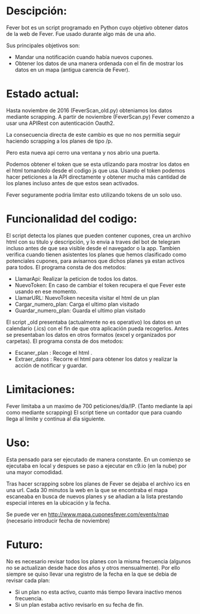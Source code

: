 # Descipción:
Fever bot es un script programado en Python cuyo objetivo obtener datos de la web de Fever.  Fue usado durante algo más de una año.

Sus principales objetivos son:
- Mandar una notificación cuando había nuevos cupones.
- Obtener los datos de una manera ordenada con el fin de mostrar los datos en un mapa (antigua carencia de Fever).

# Estado actual:

Hasta noviembre de 2016 (FeverScan_old.py) obteniamos los datos mediante scrapping. A partir de noviembre (FeverScan.py) Fever comenzo a usar una APIRest con autenticación Oauth2.

La consecuencia directa de este cambio es que no nos permitia seguir haciendo scrapping a los planes de tipo /p.

Pero esta nueva api cerro una ventana y nos abrio una puerta.

Podemos obtener el token que se esta utlizando para mostrar los datos en el html tomandolo desde el codigo js que usa.
Usando el token podemos hacer peticiones a la API directamente y obtener mucha más cantidad de los planes incluso antes de que estos sean activados.

Fever seguramente podria limitar esto utilizando tokens de un solo uso.


# Funcionalidad del codigo:

El script  detecta los planes que pueden contener cupones, crea un archivo html con su titulo y descripción, y lo envia a traves del bot de telegram incluso antes de que sea visible desde el navegador o la app.
Tambien verifica cuando tienen asistentes los planes que hemos clasificado como potenciales cupones, para avisarnos que dichos planes ya estan activos para todos.
El programa consta de dos metodos:
- LlamarApi: Realizar la peticion de todos los datos.
- NuevoToken: En caso de cambiar el token recupera el que Fever este usando en ese momento.
- LlamarURL: NuevoToken necesita visitar el html de un plan
- Cargar_numero_plan: Carga el ultimo plan visitado
- Guardar_numero_plan: Guarda el ultimo plan visitado

El script _old presentaba (actualmente no es operativo) los datos en un calendario (.ics) con el fin de que otra aplicación pueda recogerlos. Antes se presentaban los datos en otros formatos (excel y organizados por carpetas).
El programa consta de dos metodos:
- Escaner_plan : Recoge el html .
- Extraer_datos : Recorre el html para obtener los datos y realizar la acción de notificar y guardar.

# Limitaciones:
Fever limitaba a un maximo de 700 peticiones/día/IP. (Tanto mediante la api como mediante scrapping)
El script tiene un contador que para cuando llega al limite y continua al día siguiente.

# Uso:
Esta pensado para ser ejecutado de manera constante.
En un comienzo se ejecutaba en local y despues se paso a ejecutar en c9.io (en la nube) por una mayor comodidad.

Tras hacer scrapping sobre los planes de Fever se dejaba el archivo ics en una url.
Cada 30 minutos la web en la que se encontraba el mapa escaneaba en busca de nuevos planes y se añadian a la lista prestando especial interes en la ubicación y la fecha.

Se puede ver en http://www.mapa.cuponesfever.com/events/map (necesario introducir fecha de noviembre)

# Futuro:
No es necesario revisar todos los planes con la misma frecuencia (algunos no se actualizan desde hace dos años y otros mensualmente). Por ello siempre se quiso llevar una registro de la fecha en la que se debia de revisar cada plan:
- Si un plan no esta activo, cuanto más tiempo llevara inactivo menos frecuencia.
- Si un plan estaba activo revisarlo en su fecha de fin.
